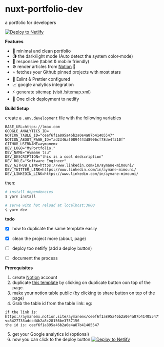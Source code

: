 # nuxt-portfolio-dev
a portfolio for developers 

[![Deploy to Netlify](https://www.netlify.com/img/deploy/button.svg)](https://app.netlify.com/start/deploy?repository=https://github.com/aymaneMx/nuxt-portfolio-dev)

**Features** 

- :smiling_face_with_three_hearts: minimal and clean portfolio 
- :last_quarter_moon: the dark/light mode (Auto detect the system color-mode)
- :iphone: responsive (tablet & mobile friendly)
- :gear: render articles from [Notion](https://www.notion.so/) :rocket:
- :star: fetches your Github pinned projects with most stars
- :dizzy: Eslint & Prettier configured
- :chart_with_upwards_trend: google analytics integration 
- :zap: generate sitemap (visit /sitemap.xml)
- :rocket: One click deployment to netlify 


**Build Setup**

create a `.env.development` file with the following variables

```
BASE_URL=https://lmax.com
GOOGLE_ANALYTICS_ID=
NOTION_TABLE_ID="ceef6f1a895a46b2a0e4a87b41405547"
NOTION_ABOUT_PAGE_ID="ad2346af0894443d8906cf78de4f310f"
GITHUB_USERNAME=aymanemx
DEV_LOGO="MyPortfolio."
DEV_NAME="Aymane tsu"
DEV_DESCRIPTION="this is a cool dedscription"
DEV_ROLE="Software Engineer"
DEV_GITHUB_LINK=https://www.linkedin.com/in/aymane-mimouni/
DEV_TWITTER_LINK=https://www.linkedin.com/in/aymane-mimouni/
DEV_LINKEDIN_LINK=https://www.linkedin.com/in/aymane-mimouni/
```

then:

```bash
# install dependencies
$ yarn install

# serve with hot reload at localhost:3000
$ yarn dev
```


**todo**

- [x] how to duplicate the same template easily 
- [x] clean the project more (about, page)
- [ ] deploy too netlify (add a deploy button) 
- [ ] document the process 


**Prerequisites**

1. create [Notion](https://www.notion.so/) account
2. duplicate [this template](https://aymanemx.notion.site/aymanemx/ceef6f1a895a46b2a0e4a87b41405547?v=8427738adccd4b2a8c28156be3757156) by clicking on duplicate button oon top of the page.
3. make your notion table public (by clicking to share button on top of the page)
4. Grab the table id from the table link:
eg: 
```
if the link is: https://aymanemx.notion.site/aymanemx/ceef6f1a895a46b2a0e4a87b41405547?v=8427738adccd4b2a8c28156be3757156
the id is: ceef6f1a895a46b2a0e4a87b41405547
```
5. get your Google analytics id (optional)
6. now you can click to the deploy button 
[![Deploy to Netlify](https://www.netlify.com/img/deploy/button.svg)](https://app.netlify.com/start/deploy?repository=https://github.com/aymaneMx/nuxt-portfolio-dev)

